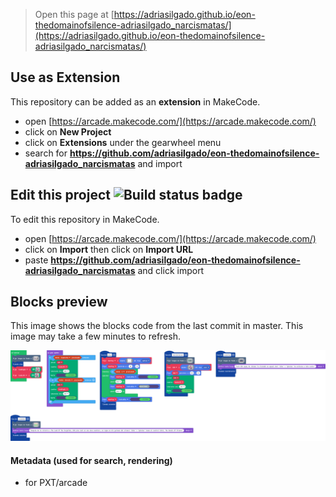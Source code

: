 
> Open this page at [https://adriasilgado.github.io/eon-thedomainofsilence-adriasilgado_narcismatas/](https://adriasilgado.github.io/eon-thedomainofsilence-adriasilgado_narcismatas/)

## Use as Extension

This repository can be added as an **extension** in MakeCode.

* open [https://arcade.makecode.com/](https://arcade.makecode.com/)
* click on **New Project**
* click on **Extensions** under the gearwheel menu
* search for **https://github.com/adriasilgado/eon-thedomainofsilence-adriasilgado_narcismatas** and import

## Edit this project ![Build status badge](https://github.com/adriasilgado/eon-thedomainofsilence-adriasilgado_narcismatas/workflows/MakeCode/badge.svg)

To edit this repository in MakeCode.

* open [https://arcade.makecode.com/](https://arcade.makecode.com/)
* click on **Import** then click on **Import URL**
* paste **https://github.com/adriasilgado/eon-thedomainofsilence-adriasilgado_narcismatas** and click import

## Blocks preview

This image shows the blocks code from the last commit in master.
This image may take a few minutes to refresh.

![A rendered view of the blocks](https://github.com/adriasilgado/eon-thedomainofsilence-adriasilgado_narcismatas/raw/master/.github/makecode/blocks.png)

#### Metadata (used for search, rendering)

* for PXT/arcade
<script src="https://makecode.com/gh-pages-embed.js"></script><script>makeCodeRender("{{ site.makecode.home_url }}", "{{ site.github.owner_name }}/{{ site.github.repository_name }}");</script>
